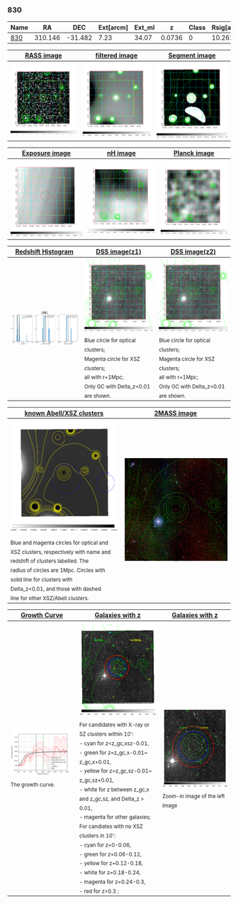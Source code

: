 <div STYLE="page-break-after: always;"></div>

### 830

|Name          |RA          |DEC      | Ext[arcm] | Ext_ml | z    | Class| Rsig[arcmin] | CRsig[c/s] | CR500[c/s] | R500[Mpc] |L500[erg/s]|F500[erg/s/cm^2]| M500[Msun]|Tx[keV]|beta|GC(XSZ,Delta_z<0.01)| GC(OPT,Delta_z<0.01)|GC|alias|
|--------------|------------|------------|---|---|-----------|--------|------|------|----|----|----|----|----|----|----|----|----|----|---|
|[830](script/830.md)     | 310.146       | -31.482       | 7.23    | 34.07   | 0.0736 | 0   | 10.262 |0.057 |0.054 |0.611 |1.172e+43 |8.848e-13 |6.953e+13 |1.750 |2.903 |-, |-, |-, |t361|

|[RASS image](../image/830/830_img.pdf)|[filtered image](../image/830/830_fil.pdf)|[Segment image](../image/830/830_seg.pdf)|
|-------------------|--------------------|-------------------|
| <img src="../image/830/830_img.png" width="300">  | <img src="../image/830/830_fil.png" width="300">   | <img src="../image/830/830_seg.png" width="300">  |

|[Exposure image](../image/830/830_mex.pdf)| [nH image](../image/830/830_nh.pdf)| [Planck image](../image/830/830_p.pdf)|
|-------------------|--------------------|-------------------|
|<img src="../image/830/830_mex.png" width="300">   | <img src="../image/830/830_nh.png" width="300">    | <img src="../image/830/830_p.png" width="300"> |

|[Redshift Histogram](../image/830/830_zg.pdf) | [DSS image(z1)](../image/830/830_dss_z1.pdf)      |  [DSS image(z2)](../image/830/830_dss_z2.pdf)    |
|-------------------|--------------------|-------------------|
|<img src="../image/830/830_zg.png" width="300"> |<img src="../image/830/830_dss_z1.png" width="300"> <sub><br>Blue circle for optical clusters; <br>Magenta circle for XSZ clusters; <br>all with r=1Mpc; <br>Only GC with Delta_z<0.01 are shown. </sub>| <img src="../image/830/830_dss_z2.png" width="300"><sub><br>Blue circle for optical clusters; <br>Magenta circle for XSZ clusters; <br>all with r=1Mpc; <br>Only GC with Delta_z<0.01 are shown. </sub> |

|[known Abell/XSZ clusters](../image/830/830_m.pdf) | [2MASS image](../image/830/830_2mass.pdf)      |
|-------------------|-------------------|
|<img src=../image/830/830_m.png width="300"> <sub><br>Blue and magenta circles for optical and <br>XSZ clusters, respectively with name and <br>redshift of clusters labelled. The <br>radius of circles are 1Mpc. Circles with <br>solid line for clusters with <br>Delta_z<0.01, and those with dashed <br>line for other XSZ/Abell clusters.        </sub>|<img src="../image/830/830_2mass.png" width="300">  |

|[Growth Curve](../image/830/830_gca_all.png) |[Galaxies with z](../image/830/830_opt_ned.pdf) |[Galaxies with z](../image/830/830_opt_ned_zoom.pdf) |
|-------------------|-------------------|-------------------|
| <img src="../image/830/830_gca_all.png" width="300"> <sub><br>The growth curve.</sub>| <img src=../image/830/830_opt_ned.png width="300"> <br><sub> For candidates with X-ray or SZ clusters within 10': <br> - cyan for z<z_gc,xsz-0.01, <br> - green for z=z_gc,x-0.01~ z_gc,x+0.01, <br> - yellow for z=z_gc,sz-0.01~ z_gc,sz+0.01, <br> - white for z between z_gc,x and z_gc,sz, and Delta_z > 0.01, <br> - magenta for other galaxies; <br>For candiates with no XSZ clusters in 10': <br> - cyan for z=0-0.06, <br> - green for z=0.06-0.12, <br> - yellow for z=0.12-0.18, <br> - white for z=0.18-0.24, <br> - magenta for z=0.24-0.3, <br> - red for z>0.3 ;  </sub>|<img src=../image/830/830_opt_ned_zoom.png width="300">  <br><sub> Zoom-in image of the left image</sub>|




